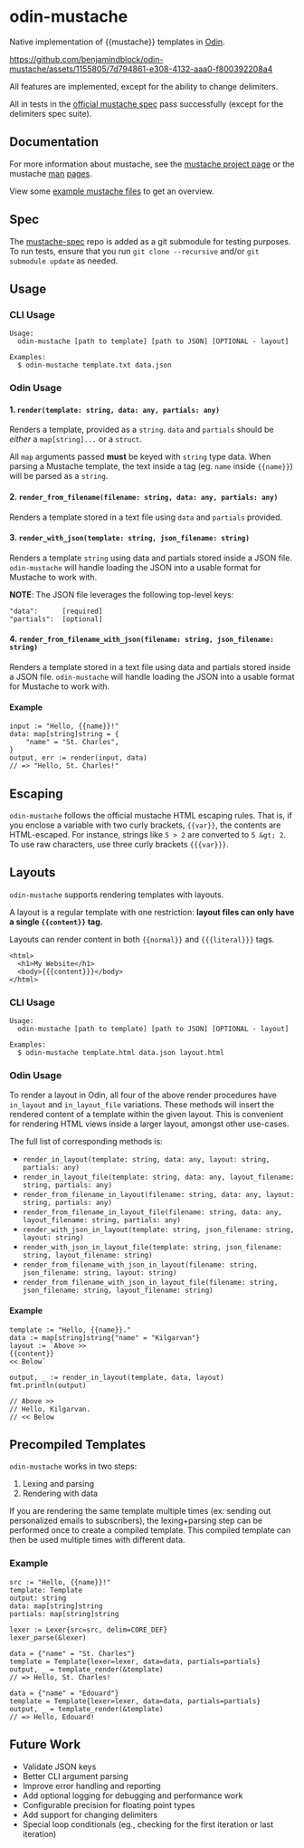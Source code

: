 # odin-mustache
Native implementation of {{mustache}} templates in [Odin](https://odin-lang.org).

https://github.com/benjamindblock/odin-mustache/assets/1155805/7d794861-e308-4132-aaa0-f800392208a4

All features are implemented, except for the ability to change delimiters.

All in tests in the [official mustache spec](https://github.com/mustache/spec) pass successfully (except for the delimiters spec suite).

## Documentation

For more information about mustache, see the [mustache project page](https://mustache.github.io) or the mustache [man](https://mustache.github.io/mustache.5.html) [pages](https://mustache.github.io/mustache.1.html).

View some [example mustache files](https://github.com/mustache/mustache/tree/master/examples) to get an overview.

## Spec

The [mustache-spec](https://github.com/mustache/spec) repo is added as a git submodule for testing purposes. To run tests, ensure that you run `git clone --recursive` and/or `git submodule update` as needed.

## Usage

### CLI Usage
```
Usage:
  odin-mustache [path to template] [path to JSON] [OPTIONAL - layout]

Examples:
  $ odin-mustache template.txt data.json
```

### Odin Usage
#### 1. `render(template: string, data: any, partials: any)`

Renders a template, provided as a `string`. `data` and `partials` should be *either* a `map[string]...` or a `struct`.

All `map` arguments passed **must** be keyed with `string` type data. When parsing a Mustache template, the text inside a tag (eg. `name` inside `{{name}}`) will be parsed as a `string`.

#### 2. `render_from_filename(filename: string, data: any, partials: any)`

Renders a template stored in a text file using `data` and `partials` provided.

#### 3. `render_with_json(template: string, json_filename: string)`

Renders a template `string` using data and partials stored inside a JSON file. `odin-mustache` will handle loading the JSON into a usable format for Mustache to work with.

**NOTE**: The JSON file leverages the following top-level keys:
```
"data":      [required]
"partials":  [optional]
```

#### 4. `render_from_filename_with_json(filename: string, json_filename: string)`

Renders a template stored in a text file using data and partials stored inside a JSON file. `odin-mustache` will handle loading the JSON into a usable format for Mustache to work with.

#### Example
```odin
input := "Hello, {{name}}!"
data: map[string]string = {
    "name" = "St. Charles",
}
output, err := render(input, data)
// => "Hello, St. Charles!"
```

## Escaping
`odin-mustache` follows the official mustache HTML escaping rules. That is, if you enclose a variable with two curly brackets, `{{var}}`, the contents are HTML-escaped. For instance, strings like `5 > 2` are converted to `5 &gt; 2`. To use raw characters, use three curly brackets `{{{var}}}`.

## Layouts
`odin-mustache` supports rendering templates with layouts.

A layout is a regular template with one restriction: **layout files can only have a single `{{content}}` tag.**

Layouts can render content in both `{{normal}}` and `{{{literal}}}` tags.

```
<html>
  <h1>My Website</h1>
  <body>{{{content}}}</body>
</html>
```

### CLI Usage
```
Usage:
  odin-mustache [path to template] [path to JSON] [OPTIONAL - layout]

Examples:
  $ odin-mustache template.html data.json layout.html
```

### Odin Usage
To render a layout in Odin, all four of the above render procedures have `in_layout` and `in_layout_file` variations. These methods will insert the rendered content of a template within the given layout. This is convenient for rendering HTML views inside a larger layout, amongst other use-cases.

The full list of corresponding methods is:
- `render_in_layout(template: string, data: any, layout: string, partials: any)`
- `render_in_layout_file(template: string, data: any, layout_filename: string, partials: any)`
- `render_from_filename_in_layout(filename: string, data: any, layout: string, partials: any)`
- `render_from_filename_in_layout_file(filename: string, data: any, layout_filename: string, partials: any)`
- `render_with_json_in_layout(template: string, json_filename: string, layout: string)`
- `render_with_json_in_layout_file(template: string, json_filename: string, layout_filename: string)`
- `render_from_filename_with_json_in_layout(filename: string, json_filename: string, layout: string)`
- `render_from_filename_with_json_in_layout_file(filename: string, json_filename: string, layout_filename: string)`

#### Example
```odin
template := "Hello, {{name}}."
data := map[string]string{"name" = "Kilgarvan"}
layout := `Above >>
{{content}}
<< Below`

output, _ := render_in_layout(template, data, layout)
fmt.println(output)

// Above >>
// Hello, Kilgarvan.
// << Below
```

## Precompiled Templates
`odin-mustache` works in two steps:
1. Lexing and parsing
2. Rendering with data

If you are rendering the same template multiple times (ex: sending out personalized emails to subscribers), the lexing+parsing step can be performed once to create a compiled template. This compiled template can then be used multiple times with different data.

### Example
```odin
src := "Hello, {{name}}!"
template: Template
output: string
data: map[string]string
partials: map[string]string

lexer := Lexer{src=src, delim=CORE_DEF}
lexer_parse(&lexer)

data = {"name" = "St. Charles"}
template = Template{lexer=lexer, data=data, partials=partials}
output, _ = template_render(&template)
// => Hello, St. Charles!

data = {"name" = "Edouard"}
template = Template{lexer=lexer, data=data, partials=partials}
output, _ = template_render(&template)
// => Hello, Edouard!
```

## Future Work
- Validate JSON keys
- Better CLI argument parsing
- Improve error handling and reporting
- Add optional logging for debugging and performance work
- Configurable precision for floating point types
- Add support for changing delimiters
- Special loop conditionals (eg., checking for the first iteration or last iteration)

